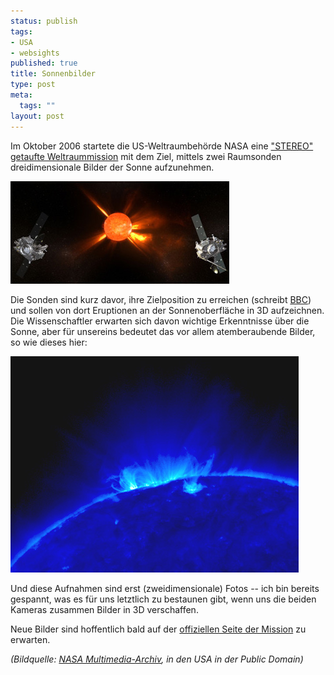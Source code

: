 ```yaml
--- 
status: publish
tags: 
- USA
- websights
published: true
title: Sonnenbilder
type: post
meta: 
  tags: ""
layout: post
---
```

Im Oktober 2006 startete die US-Weltraumbehörde NASA eine <a href="http://de.wikipedia.org/wiki/STEREO">"STEREO" getaufte Weltraummission</a> mit dem Ziel, mittels zwei Raumsonden dreidimensionale Bilder der Sonne aufzunehmen.

<img src='/media/wp/2007/03/nasa-stereo-concept.jpg' alt='NASA STEREO: Concept Art' class="centered" />

Die Sonden sind kurz davor, ihre Zielposition zu erreichen (schreibt <a href="http://news.bbc.co.uk/2/hi/science/nature/6411349.stm">BBC</a>) und sollen von dort Eruptionen an der Sonnenoberfläche in 3D aufzeichnen. Die Wissenschaftler erwarten sich davon wichtige Erkenntnisse über die Sonne, aber für unsereins bedeutet das vor allem atemberaubende Bilder, so wie dieses hier:

<img src='/media/wp/2007/03/nasa-stereo.jpg' alt='NASA STEREO: Sun' class="centered" />

Und diese Aufnahmen sind erst (zweidimensionale) Fotos -- ich bin bereits gespannt, was es für uns letztlich zu bestaunen gibt, wenn uns die beiden Kameras zusammen Bilder in 3D verschaffen.

Neue Bilder sind hoffentlich bald auf der <a href="http://www.nasa.gov/mission_pages/stereo/main/index.html">offiziellen Seite der Mission</a> zu erwarten.

<em>(Bildquelle: <a href="http://www.nasa.gov/mission_pages/stereo/multimedia/index.html">NASA Multimedia-Archiv</a>, in den USA in der Public Domain)</em>
